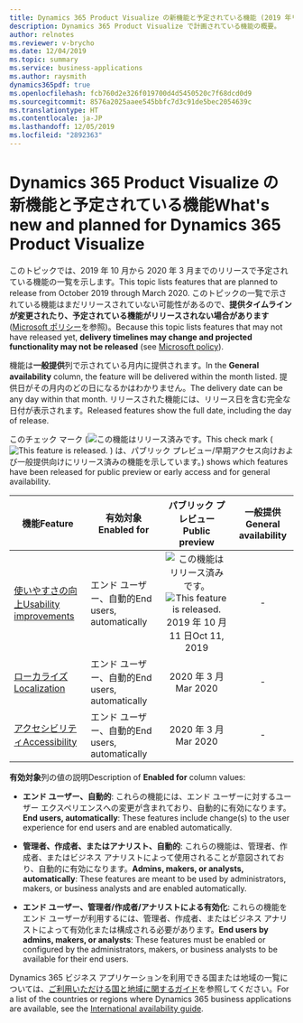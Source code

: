```yaml
---
title: Dynamics 365 Product Visualize の新機能と予定されている機能 (2019 年リリース ウェーブ 2)
description: Dynamics 365 Product Visualize で計画されている機能の概要。
author: relnotes
ms.reviewer: v-brycho
ms.date: 12/04/2019
ms.topic: summary
ms.service: business-applications
ms.author: raysmith
dynamics365pdf: true
ms.openlocfilehash: fcb760d2e326f019700d4d5450520c7f68dcd0d9
ms.sourcegitcommit: 8576a2025aaee545bbfc7d3c91de5bec2054639c
ms.translationtype: HT
ms.contentlocale: ja-JP
ms.lasthandoff: 12/05/2019
ms.locfileid: "2892363"
---
```

# <a name="whats-new-and-planned-for-dynamics-365-product-visualize"></a><span data-ttu-id="45dfb-103">Dynamics 365 Product Visualize の新機能と予定されている機能</span><span class="sxs-lookup"><span data-stu-id="45dfb-103">What's new and planned for Dynamics 365 Product Visualize</span></span>

<span data-ttu-id="45dfb-104">このトピックでは、2019 年 10 月から 2020 年 3 月までのリリースで予定されている機能の一覧を示します。</span><span class="sxs-lookup"><span data-stu-id="45dfb-104">This topic lists features that are planned to release from October 2019 through March 2020.</span></span> <span data-ttu-id="45dfb-105">このトピックの一覧で示されている機能はまだリリースされていない可能性があるので、**提供タイムラインが変更されたり、予定されている機能がリリースされない場合があります** ([Microsoft ポリシー](https://go.microsoft.com/fwlink/p/?linkid=2007332)を参照)。</span><span class="sxs-lookup"><span data-stu-id="45dfb-105">Because this topic lists features that may not have released yet, **delivery timelines may change and projected functionality may not be released** (see [Microsoft policy](https://go.microsoft.com/fwlink/p/?linkid=2007332)).</span></span>

<span data-ttu-id="45dfb-106">機能は**一般提供**列で示されている月内に提供されます。</span><span class="sxs-lookup"><span data-stu-id="45dfb-106">In the **General availability** column, the feature will be delivered within the month listed.</span></span> <span data-ttu-id="45dfb-107">提供日がその月内のどの日になるかはわかりません。</span><span class="sxs-lookup"><span data-stu-id="45dfb-107">The delivery date can be any day within that month.</span></span> <span data-ttu-id="45dfb-108">リリースされた機能には、リリース日を含む完全な日付が表示されます。</span><span class="sxs-lookup"><span data-stu-id="45dfb-108">Released features show the full date, including the day of release.</span></span>

<span data-ttu-id="45dfb-109">このチェック マーク (![この機能はリリース済みです。](/dynamics365-release-plan/media/green-checkmark.png "この機能はリリース済みです。")</span><span class="sxs-lookup"><span data-stu-id="45dfb-109">This check mark (![This feature is released.](/dynamics365-release-plan/media/green-checkmark.png "This feature is released.")</span></span> <span data-ttu-id="45dfb-110">) は、パブリック プレビュー/早期アクセス向けおよび一般提供向けにリリース済みの機能を示しています。</span><span class="sxs-lookup"><span data-stu-id="45dfb-110">) shows which features have been released for public preview or early access and for general availability.</span></span>

| <span data-ttu-id="45dfb-111">機能</span><span class="sxs-lookup"><span data-stu-id="45dfb-111">Feature</span></span>    | <span data-ttu-id="45dfb-112">有効対象</span><span class="sxs-lookup"><span data-stu-id="45dfb-112">Enabled for</span></span>    |  <span data-ttu-id="45dfb-113">パブリック プレビュー</span><span class="sxs-lookup"><span data-stu-id="45dfb-113">Public preview</span></span> |  <span data-ttu-id="45dfb-114">一般提供</span><span class="sxs-lookup"><span data-stu-id="45dfb-114">General availability</span></span> | 
| ---------- |---------------- | :---------------: |:--------------: |
| [<span data-ttu-id="45dfb-115">使いやすさの向上</span><span class="sxs-lookup"><span data-stu-id="45dfb-115">Usability improvements</span></span>](usability-improvements.md) | <span data-ttu-id="45dfb-116">エンド ユーザー、自動的</span><span class="sxs-lookup"><span data-stu-id="45dfb-116">End users, automatically</span></span>| <span data-ttu-id="45dfb-117">![この機能はリリース済みです。](/dynamics365-release-plan/media/green-checkmark.png "この機能はリリース済みです。")</span><span class="sxs-lookup"><span data-stu-id="45dfb-117">![This feature is released.](/dynamics365-release-plan/media/green-checkmark.png "This feature is released.")</span></span> <span data-ttu-id="45dfb-118">2019 年 10 月 11 日</span><span class="sxs-lookup"><span data-stu-id="45dfb-118">Oct 11, 2019</span></span>|- | 
| [<span data-ttu-id="45dfb-119">ローカライズ</span><span class="sxs-lookup"><span data-stu-id="45dfb-119">Localization</span></span>](localization.md) | <span data-ttu-id="45dfb-120">エンド ユーザー、自動的</span><span class="sxs-lookup"><span data-stu-id="45dfb-120">End users, automatically</span></span>| <span data-ttu-id="45dfb-121">2020 年 3 月</span><span class="sxs-lookup"><span data-stu-id="45dfb-121">Mar 2020</span></span>|- | 
| [<span data-ttu-id="45dfb-122">アクセシビリティ</span><span class="sxs-lookup"><span data-stu-id="45dfb-122">Accessibility</span></span>](accessibility.md) | <span data-ttu-id="45dfb-123">エンド ユーザー、自動的</span><span class="sxs-lookup"><span data-stu-id="45dfb-123">End users, automatically</span></span>| <span data-ttu-id="45dfb-124">2020 年 3 月</span><span class="sxs-lookup"><span data-stu-id="45dfb-124">Mar 2020</span></span>|- | 

<span data-ttu-id="45dfb-125">**有効対象**列の値の説明</span><span class="sxs-lookup"><span data-stu-id="45dfb-125">Description of **Enabled for** column values:</span></span>

- <span data-ttu-id="45dfb-126">**エンド ユーザー、自動的**: これらの機能には、エンド ユーザーに対するユーザー エクスペリエンスへの変更が含まれており、自動的に有効になります。</span><span class="sxs-lookup"><span data-stu-id="45dfb-126">**End users, automatically**: These features include change(s) to the user experience for end users and are enabled automatically.</span></span>

- <span data-ttu-id="45dfb-127">**管理者、作成者、またはアナリスト、自動的**: これらの機能は、管理者、作成者、またはビジネス アナリストによって使用されることが意図されており、自動的に有効になります。</span><span class="sxs-lookup"><span data-stu-id="45dfb-127">**Admins, makers, or analysts, automatically**: These features are meant to be used by administrators, makers, or business analysts and are enabled automatically.</span></span>

- <span data-ttu-id="45dfb-128">**エンド ユーザー、管理者/作成者/アナリストによる有効化**: これらの機能をエンド ユーザーが利用するには、管理者、作成者、またはビジネス アナリストによって有効化または構成される必要があります。</span><span class="sxs-lookup"><span data-stu-id="45dfb-128">**End users by admins, makers, or analysts**: These features must be enabled or configured by the administrators, makers, or business analysts to be available for their end users.</span></span>


<span data-ttu-id="45dfb-129">Dynamics 365 ビジネス アプリケーションを利用できる国または地域の一覧については、[ご利用いただける国と地域に関するガイド](https://aka.ms/dynamics_365_international_availability_deck)を参照してください。</span><span class="sxs-lookup"><span data-stu-id="45dfb-129">For a list of the countries or regions where Dynamics 365 business applications are available, see the [International availability guide](https://aka.ms/dynamics_365_international_availability_deck).</span></span> 
